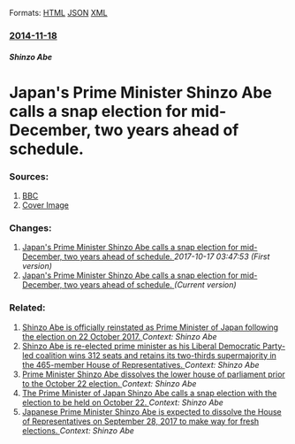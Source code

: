 
Formats: [HTML](/news/2014/11/18/japan-s-prime-minister-shinza-abe-calls-a-snap-election-for-mid-december-two-years-ahead-of-schedule.html)  [JSON](/news/2014/11/18/japan-s-prime-minister-shinza-abe-calls-a-snap-election-for-mid-december-two-years-ahead-of-schedule.json)  [XML](/news/2014/11/18/japan-s-prime-minister-shinza-abe-calls-a-snap-election-for-mid-december-two-years-ahead-of-schedule.xml)  

### [2014-11-18](/news/2014/11/18/index.md)

##### Shinzo Abe
# Japan's Prime Minister Shinzo Abe calls a snap election for mid-December, two years ahead of schedule. 




### Sources:

1. [BBC](http://www.bbc.com/news/world-asia-30092633)
1. [Cover Image](https://ichef-1.bbci.co.uk/news/1024/media/images/79092000/jpg/_79092105_182578953.jpg)

### Changes:

1. [Japan's Prime Minister Shinzo Abe calls a snap election for mid-December, two years ahead of schedule. ](/news/2014/11/18/japan-s-prime-minister-shinzo-abe-calls-a-snap-election-for-mid-december-two-years-ahead-of-schedule.md) _2017-10-17 03:47:53 (First version)_
1. [Japan's Prime Minister Shinzo Abe calls a snap election for mid-December, two years ahead of schedule. ](/news/2014/11/18/japan-s-prime-minister-shinza-abe-calls-a-snap-election-for-mid-december-two-years-ahead-of-schedule.md) _(Current version)_

### Related:

1. [Shinzo Abe is officially reinstated as Prime Minister of Japan following the election on 22 October 2017. ](/news/2017/11/1/shinza-abe-is-officially-reinstated-as-prime-minister-of-japan-following-the-election-on-22-october-2017.md) _Context: Shinzo Abe_
2. [Shinzo Abe is re-elected prime minister as his Liberal Democratic Party-led coalition wins 312 seats and retains its two-thirds supermajority in the 465-member House of Representatives. ](/news/2017/10/22/shinza-abe-is-re-elected-prime-minister-as-his-liberal-democratic-party-led-coalition-wins-312-seats-and-retains-its-two-thirds-supermajori.md) _Context: Shinzo Abe_
3. [Prime Minister Shinzo Abe dissolves the lower house of parliament prior to the October 22 election. ](/news/2017/09/28/prime-minister-shinza-abe-dissolves-the-lower-house-of-parliament-prior-to-the-october-22-election.md) _Context: Shinzo Abe_
4. [The Prime Minister of Japan Shinzo Abe calls a snap election with the election to be held on October 22. ](/news/2017/09/25/the-prime-minister-of-japan-shinza-abe-calls-a-snap-election-with-the-election-to-be-held-on-october-22.md) _Context: Shinzo Abe_
5. [Japanese Prime Minister Shinzo Abe is expected to dissolve the House of Representatives on September 28, 2017 to make way for fresh elections. ](/news/2017/09/17/japanese-prime-minister-shinza-abe-is-expected-to-dissolve-the-house-of-representatives-on-september-28-2017-to-make-way-for-fresh-electio.md) _Context: Shinzo Abe_
